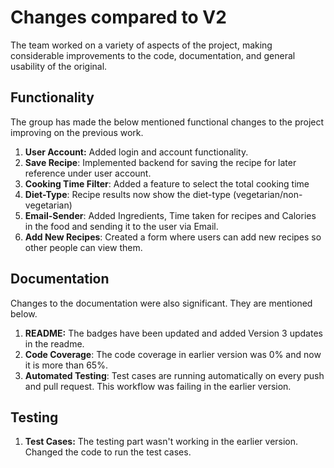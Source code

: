 # Changes compared to V2

The team worked on a variety of aspects of the project, making considerable improvements to the code, documentation, and general usability of the original.

## Functionality

The group has made the below mentioned functional changes to the project improving on the previous work.

1. **User Account:** Added login and account functionality.
2. **Save Recipe**: Implemented backend for saving the recipe for later reference under user account.
3. **Cooking Time Filter**: Added a feature to select the total cooking time
4. **Diet-Type**: Recipe results now show the diet-type (vegetarian/non-vegetarian)
5. **Email-Sender**: Added Ingredients, Time taken for recipes and Calories in the food and sending it to the user via Email.
6. **Add New Recipes**: Created a form where users can add new recipes so other people can view them.

## Documentation

Changes to the documentation were also significant. They are mentioned below.

1. **README:** The badges have been updated and added Version 3 updates in the readme.
2. **Code Coverage**: The code coverage in earlier version was 0% and now it is more than 65%.
3. **Automated Testing**: Test cases are running automatically on every push and pull request. This workflow was failing in the earlier version.

## Testing

1. **Test Cases:** The testing part wasn't working in the earlier version. Changed the code to run the test cases.
